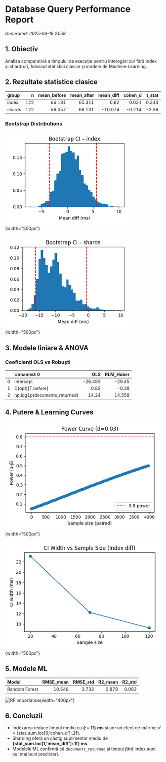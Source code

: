 # Database Query Performance Report

_Generated: 2025-06-16 21:58_


## 1. Obiectiv
Analiza comparativă a timpului de execuție pentru interogări cu/ fără index și shard‑uri, folosind statistici clasice și modele de Machine‑Learning.

## 2. Rezultate statistice clasice


| group   |   n |   mean_before |   mean_after |   mean_diff |   cohen_d |   t_stat |   p_t |   wilcoxon |   p_w |   ci_low |   ci_high |   n_required_80p |
|:--------|----:|--------------:|-------------:|------------:|----------:|---------:|------:|-----------:|------:|---------:|----------:|-----------------:|
| index   | 122 |        66.131 |       65.311 |       0.82  |     0.031 |    0.344 | 0.732 |     2972.5 | 0.477 |   -3.426 |     5.697 |         8106.12  |
| shards  | 122 |        56.057 |       66.131 |     -10.074 |    -0.214 |   -2.36  | 0.02  |      349   | 0     |  -16.131 |    -0.549 |          173.837 |


### Bootstrap Distributions


![Index bootstrap](results/figures/statistical/bootstrap_index.png){width="500px"}

![Shards bootstrap](results/figures/statistical/bootstrap_shards.png){width="500px"}


## 3. Modele liniare & ANOVA


### Coeficienți OLS vs Robuști


|    | Unnamed: 0                   |     OLS |   RLM_Huber |
|---:|:-----------------------------|--------:|------------:|
|  0 | Intercept                    | -26.493 |     -29.45  |
|  1 | C(opt)[T.before]             |   0.82  |      -0.38  |
|  2 | np.log1p(documents_returned) |  14.24  |      14.558 |


## 4. Putere & Learning Curves


![Power curve](results/figures/power/power_curve.png){width="500px"}

![CI learning curve](results/figures/power/ci_learning_curve.png){width="500px"}


## 5. Modele ML


| Model         |   RMSE_mean |   RMSE_std |   R2_mean |   R2_std |
|:--------------|------------:|-----------:|----------:|---------:|
| Random Forest |      10.548 |      3.732 |     0.878 |    0.083 |

![RF importance](results/figures/ml/rf_feature_importance.png){width="400px"}


## 6. Concluzii
* Indexarea reduce timpul mediu cu **{:+.1f} ms** și are un efect de mărime _d_ ≈ {stat_sum.loc[0,'cohen_d']:.2f}.
* Sharding oferă un câștig suplimentar mediu de **{stat_sum.loc[1,'mean_diff']:.1f} ms**.
* Modelele ML confirmă că `documents_returned` și timpul *fără* index sunt cei mai buni predictori.
